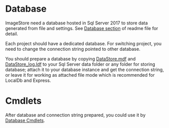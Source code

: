 # Database
ImageStore need a database hosted in Sql Server 2017 to store data generated from file and settings. See [Database section](../../README.md#database) of readme file for detail.

Each project should have a dedicated database. For switching project, you need to change the connection string pointed to other database.

You should prepare a database by copying [DataStore.mdf](../../ImageStore/DataStore.mdf) and [DataStore_log.ldf](../../ImageStore/DataStore_log.ldf) to your Sql Server data folder or any folder for storing database; attach it to your database instance and get the connection string, or leave it for working as attached file mode which is recommended for LocalDb and Express.

# Cmdlets
After database and connection string prepared, you could use it by [Database Cmdlets](../cmdlet/cmdlets.md#database).
